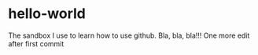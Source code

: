# hello-world
The sandbox I use to learn how to use github.
Bla, bla, bla!!!
One more edit after first commit
